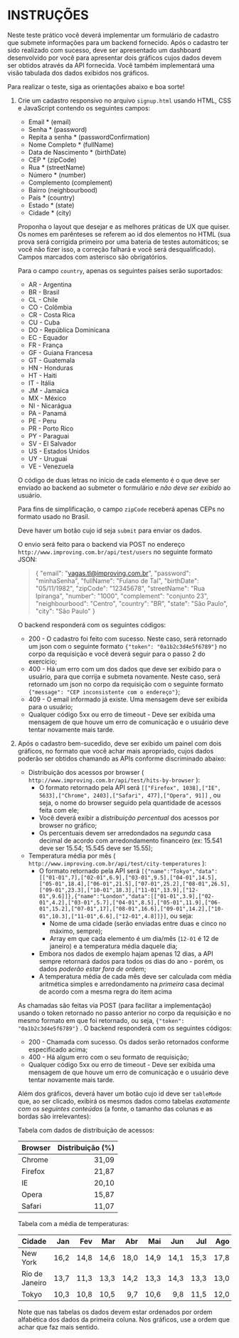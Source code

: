 # INSTRUÇÕES #

Neste teste prático você deverá implementar um formulário de cadastro que submete informações para um backend fornecido.
Após o cadastro ter sido realizado com sucesso, deve ser apresentado um dashboard desenvolvido por você para apresentar dois
gráficos cujos dados devem ser obtidos através da API fornecida. Você também implementará uma visão tabulada dos dados exibidos nos gráficos.

Para realizar o teste, siga as orientações abaixo e boa sorte!

1. Crie um cadastro responsivo no arquivo `signup.html` usando HTML, CSS e JavaScript contendo os seguintes campos:

    * Email * (email)
    * Senha * (password)
    * Repita a senha * (passwordConfirmation)
    * Nome Completo * (fullName)
    * Data de Nascimento * (birthDate)
    * CEP * (zipCode)
    * Rua * (streetName)
    * Número * (number)
    * Complemento (complement)
    * Bairro (neighbourbood)
    * País * (country)
    * Estado * (state)
    * Cidade * (city)

    Proponha o layout que desejar e as melhores práticas de UX que quiser. Os nomes em parênteses se referem ao id dos elementos no HTML (sua prova será corrigida primeiro por uma bateria de testes automáticos; se você não fizer isso, a correção falhará e você será desqualificado). Campos marcados com asterisco são obrigatórios. 

    Para o campo `country`, apenas os seguintes países serão suportados:

    * AR - Argentina
    * BR - Brasil
    * CL - Chile
    * CO - Colômbia
    * CR - Costa Rica
    * CU - Cuba
    * DO - República Dominicana
    * EC - Equador
    * FR - França
    * GF - Guiana Francesa
    * GT - Guatemala
    * HN - Honduras
    * HT - Haiti
    * IT - Itália
    * JM - Jamaica
    * MX - México
    * NI - Nicarágua
    * PA - Panamá
    * PE - Peru
    * PR - Porto Rico
    * PY - Paraguai
    * SV - El Salvador
    * US - Estados Unidos
    * UY - Uruguai
    * VE - Venezuela 

    O código de duas letras no início de cada elemento é o que deve ser enviado ao backend ao submeter o formulário e _não deve ser exibido_ ao usuário.

    Para fins de simplificação, o campo `zipCode` receberá apenas CEPs no formato usado no Brasil.

    Deve haver um botão cujo id seja `submit` para enviar os dados. 

    O envio será feito para o backend via POST no endereço `http://www.improving.com.br/api/test/users` no seguinte formato JSON:

    > {
    > 	"email": "vagas.tl@improving.com.br",
    > 	"password": "minhaSenha",
    > 	"fullName": "Fulano de Tal",
    > 	"birthDate": "05/11/1982",
    > 	"zipCode": "12345678",
    > 	"streetName": "Rua Ipiranga",
    > 	"number": "1000",
    > 	"complement": "conjunto 23",
    > 	"neighbourbood": "Centro",
    > 	"country": "BR",
    > 	"state": "São Paulo",
    > 	"city": "São Paulo"
    > }

    O backend responderá com os seguintes códigos:

    * 200 - O cadastro foi feito com sucesso. Neste caso, será retornado um json com o seguinte formato `{"token": "0a1b2c3d4e5f6789"}` no corpo da requisição e você deverá seguir para o passo 2 do exercício;
    * 400 - Há um erro com um dos dados que deve ser exibido para o usuário, para que corrija e submeta novamente. Neste caso, será retornado um json no corpo da requisição com o seguinte formato `{"message": "CEP inconsistente com o endereço"}`;
    * 409 - O email informado já existe. Uma mensagem deve ser exibida para o usuário;
    * Qualquer código 5xx ou erro de timeout - Deve ser exibida uma mensagem de que houve um erro de comunicação e o usuário deve tentar novamente mais tarde.

1. Após o cadastro bem-sucedido, deve ser exibido um painel com dois gráficos, no formato que você achar mais apropriado, cujos dados poderão ser obtidos chamando as APIs conforme discriminado abaixo:
    * Distribuição dos acessos por browser ( `http://www.improving.com.br/api/test/hits-by-browser` ):
        * O formato retornado pela API será `[["Firefox", 1038],["IE", 5633],["Chrome", 2403],["Safari", 477],["Opera", 91]]` , ou seja, o nome do browser seguido pela quantidade de acessos feita com ele;
        * Você deverá exibir a _distribuição percentual_ dos acessos por browser no gráfico;
        * Os percentuais devem ser arredondados na *segunda* casa decimal de acordo com arredondamento financeiro (ex: 15.541 deve ser 15.54; 15.545 deve ser 15.55); 
    * Temperatura média por mês ( `http://www.improving.com.br/api/test/city-temperatures` ):
        * O formato retornado pela API será `[{"name":"Tokyo","data":[["01-01",7],["02-01",6.9],["03-01",9.5],["04-01",14.5],["05-01",18.4],["06-01",21.5],["07-01",25.2],["08-01",26.5],["09-01",23.3],["10-01",18.3],["11-01",13.9],["12-01",9.6]]},{"name":"London","data":[["01-01",3.9],["02-01",4.2],["03-01",5.7],["04-01",8.5],["05-01",11.9],["06-01",15.2],["07-01",17],["08-01",16.6],["09-01",14.2],["10-01",10.3],["11-01",6.6],["12-01",4.8]]}]`, ou seja:
            * Nome de uma cidade (serão enviadas entre duas e cinco no máximo, sempre);
            * Array em que cada elemento é um dia/mês (`12-01` é 12 de janeiro) e a temperatura média daquele dia;
        * Embora nos dados de exemplo hajam apenas 12 dias, a API sempre retornará dados para todos os dias do ano - porém, os dados _poderão estar fora de ordem_;
        * A temperatura média de cada mês deve ser calculada com média aritmética simples e arredondamento na *primeira* casa decimal de acordo com a mesma regra do item acima

    As chamadas são feitas via POST (para facilitar a implementação) usando o token retornado no passo anterior no corpo da requisição e no mesmo formato em que foi retornado, ou seja, `{"token": "0a1b2c3d4e5f6789"}` . O backend responderá com os seguintes códigos:

    * 200 - Chamada com sucesso. Os dados serão retornados conforme especificado acima;
    * 400 - Há algum erro com o seu formato de requisição;
    * Qualquer código 5xx ou erro de timeout - Deve ser exibida uma mensagem de que houve um erro de comunicação e o usuário deve tentar novamente mais tarde.

    Além dos gráficos, deverá haver um botão cujo id deve ser `tableMode` que, ao ser clicado, exibirá os mesmos dados como tabelas _exatamente com os seguintes conteúdos_ (a fonte, o tamanho das colunas e as bordas são irrelevantes):
    
    Tabela com dados de distribuição de acessos:

    
    Browser | Distribuição (%)
    ------- | ---------------:
    Chrome  | 31,09
    Firefox | 21,87
    IE      | 20,10
    Opera   | 15,87
    Safari  | 11,07

    Tabela com a média de temperaturas:


    Cidade         | Jan  | Fev  | Mar  | Abr  | Mai  | Jun  | Jul  | Ago  | Set  | Out  | Nov  | Dez
    ---------------|-----:|-----:|-----:|-----:|-----:|-----:|-----:|-----:|-----:|-----:|-----:|----:
    New York       | 16,2 | 14,8 | 14,6 | 18,0 | 14,9 | 14,1 | 15,3 | 17,8 | 18,6 | 15,8 | 18,6 | 16,2
    Rio de Janeiro | 13,7 | 11,3 | 13,3 | 14,2 | 13,3 | 14,3 | 13,3 | 13,0 | 14,9 | 13,4 | 12,7 | 11,7
    Tokyo          | 10,3 | 10,8 | 10,5 |  9,7 | 10,6 |  9,8 | 11,5 | 12,0 |  9,2 | 10,2 | 10,6 |  8,9

    Note que nas tabelas os dados devem estar ordenados por ordem alfabética dos dados da primeira coluna. Nos gráficos, use a ordem que achar que faz mais sentido.